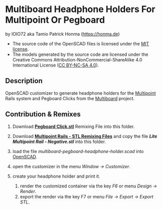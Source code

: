 # Multiboard Headphone Holders For Multipoint Or Pegboard

by IOIO72 aka Tamio Patrick Honma (https://honma.de)

- The source code of the OpenSCAD files is licensed under the [MIT license](https://opensource.org/license/mit).
- The models generated by the source code are licensed under the Creative Commons Attribution-NonCommercial-ShareAlike 4.0 International License ([CC BY-NC-SA 4.0](https://creativecommons.org/licenses/by-nc-sa/4.0/)).

## Description

OpenSCAD customizer to generate headphone holders for the [Multipoint](https://www.multiboard.io/parts-library/multipoint/multipoints) Rails system and Pegboard Clicks from the [Multiboard](https://www.multiboard.io/) project.



## Contribution & Remixes

1. Download **[Pegboard Click.stl](https://thangs.com/designer/Multiboard/3d-model/Pegboard%20Click%20-%20STL%20Multiboard%20Remixing%20Files-994661)** Remixing File into this folder.

2. Download **[Multipoint Rails - STL Remixing Files](https://thangs.com/designer/Multiboard/3d-model/Multipoint%20Rails%20-%20STL%20Remixing%20Files-1142254)** and copy the file ***Lite Multipoint Rail - Negative.stl*** into this folder.
3. load the file *multiboard-pegboard-headphone-holder.scad* into [OpenSCAD](https://openscad.org/).
4. open the customizer in the menu *Window → Customizer*.
5. create your headphone holder and print it.
   1. render the customized container via the key *F6* or menu *Design → Render*.
   2. export the render via the key F7 or menu *File → Export → Export STL*.
